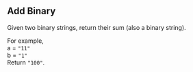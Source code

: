 ## Add Binary

Given two binary strings, return their sum (also a binary string).

For example,  
a = `"11"`  
b = `"1"`  
Return `"100"`.  
